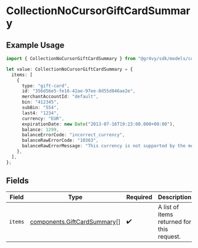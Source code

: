 # CollectionNoCursorGiftCardSummary

## Example Usage

```typescript
import { CollectionNoCursorGiftCardSummary } from "@gr4vy/sdk/models/components";

let value: CollectionNoCursorGiftCardSummary = {
  items: [
    {
      type: "gift-card",
      id: "356d56e5-fe16-42ae-97ee-8d55d846ae2e",
      merchantAccountId: "default",
      bin: "412345",
      subBin: "554",
      last4: "1234",
      currency: "EUR",
      expirationDate: new Date("2013-07-16T19:23:00.000+00:00"),
      balance: 1299,
      balanceErrorCode: "incorrect_currency",
      balanceRawErrorCode: "10363",
      balanceRawErrorMessage: "This currency is not supported by the merchant.",
    },
  ],
};
```

## Fields

| Field                                                                      | Type                                                                       | Required                                                                   | Description                                                                |
| -------------------------------------------------------------------------- | -------------------------------------------------------------------------- | -------------------------------------------------------------------------- | -------------------------------------------------------------------------- |
| `items`                                                                    | [components.GiftCardSummary](../../models/components/giftcardsummary.md)[] | :heavy_check_mark:                                                         | A list of items returned for this request.                                 |